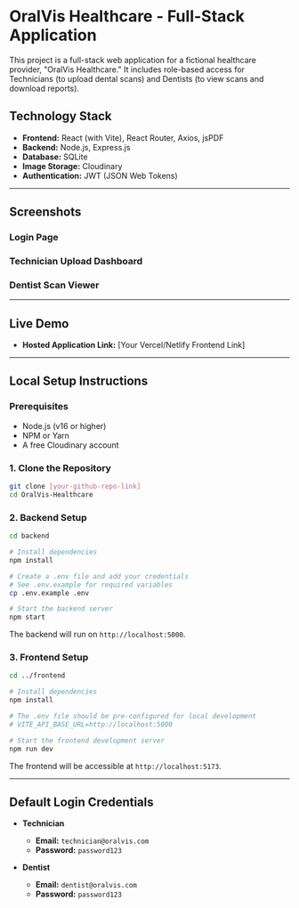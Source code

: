 # OralVis Healthcare - Full-Stack Application

This project is a full-stack web application for a fictional healthcare provider, "OralVis Healthcare." It includes role-based access for Technicians (to upload dental scans) and Dentists (to view scans and download reports).

## Technology Stack

-   **Frontend:** React (with Vite), React Router, Axios, jsPDF
-   **Backend:** Node.js, Express.js
-   **Database:** SQLite
-   **Image Storage:** Cloudinary
-   **Authentication:** JWT (JSON Web Tokens)

---

## Screenshots

### Login Page


### Technician Upload Dashboard


### Dentist Scan Viewer


---

## Live Demo

-   **Hosted Application Link:** [Your Vercel/Netlify Frontend Link]

---

## Local Setup Instructions

### Prerequisites

-   Node.js (v16 or higher)
-   NPM or Yarn
-   A free Cloudinary account

### 1. Clone the Repository

```bash
git clone [your-github-repo-link]
cd OralVis-Healthcare
```

### 2. Backend Setup

```bash
cd backend

# Install dependencies
npm install

# Create a .env file and add your credentials
# See .env.example for required variables
cp .env.example .env

# Start the backend server
npm start
```
The backend will run on `http://localhost:5000`.

### 3. Frontend Setup

```bash
cd ../frontend

# Install dependencies
npm install

# The .env file should be pre-configured for local development
# VITE_API_BASE_URL=http://localhost:5000

# Start the frontend development server
npm run dev
```
The frontend will be accessible at `http://localhost:5173`.

---

## Default Login Credentials

-   **Technician**
    -   **Email:** `technician@oralvis.com`
    -   **Password:** `password123`

-   **Dentist**
    -   **Email:** `dentist@oralvis.com`
    -   **Password:** `password123`







<!-- # React + Vite

This template provides a minimal setup to get React working in Vite with HMR and some ESLint rules.

Currently, two official plugins are available:

- [@vitejs/plugin-react](https://github.com/vitejs/vite-plugin-react/blob/main/packages/plugin-react) uses [Babel](https://babeljs.io/) for Fast Refresh
- [@vitejs/plugin-react-swc](https://github.com/vitejs/vite-plugin-react/blob/main/packages/plugin-react-swc) uses [SWC](https://swc.rs/) for Fast Refresh

## Expanding the ESLint configuration

If you are developing a production application, we recommend using TypeScript with type-aware lint rules enabled. Check out the [TS template](https://github.com/vitejs/vite/tree/main/packages/create-vite/template-react-ts) for information on how to integrate TypeScript and [`typescript-eslint`](https://typescript-eslint.io) in your project. -->
